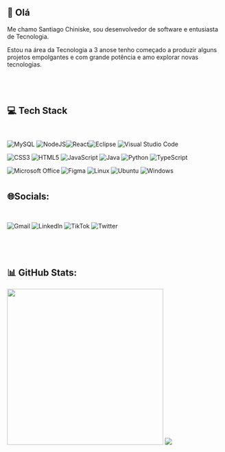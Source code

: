 ## 👋 Olá

Me chamo Santiago Chiniske, sou desenvolvedor de software e entusiasta de Tecnologia. <br>

Estou na área da Tecnologia a 3 anose tenho começado a produzir alguns projetos empolgantes e com grande potência e amo explorar novas tecnologias.
<br>
#
<br>

##  💻 Tech Stack

<br>

![MySQL](https://img.shields.io/badge/mysql-%2300f.svg?style=for-the-badge&logo=mysql&logoColor=white) ![NodeJS](https://img.shields.io/badge/node.js-6DA55F?style=for-the-badge&logo=node.js&logoColor=white)![React](https://img.shields.io/badge/react-%2320232a.svg?style=for-the-badge&logo=react&logoColor=%2361DAFB)![Eclipse](https://img.shields.io/badge/Eclipse-FE7A16.svg?style=for-the-badge&logo=Eclipse&logoColor=white)
![Visual Studio Code](https://img.shields.io/badge/Visual%20Studio%20Code-0078d7.svg?style=for-the-badge&logo=visual-studio-code&logoColor=white)

![CSS3](https://img.shields.io/badge/css3-%231572B6.svg?style=for-the-badge&logo=css3&logoColor=white)
![HTML5](https://img.shields.io/badge/html5-%23E34F26.svg?style=for-the-badge&logo=html5&logoColor=white)
![JavaScript](https://img.shields.io/badge/javascript-%23323330.svg?style=for-the-badge&logo=javascript&logoColor=%23F7DF1E)
![Java](https://img.shields.io/badge/java-%23ED8B00.svg?style=for-the-badge&logo=openjdk&logoColor=white)
![Python](https://img.shields.io/badge/python-3670A0?style=for-the-badge&logo=python&logoColor=ffdd54)
![TypeScript](https://img.shields.io/badge/typescript-%23007ACC.svg?style=for-the-badge&logo=typescript&logoColor=white)

![Microsoft Office](https://img.shields.io/badge/Microsoft_Office-D83B01?style=for-the-badge&logo=microsoft-office&logoColor=white)
![Figma](https://img.shields.io/badge/figma-%23F24E1E.svg?style=for-the-badge&logo=figma&logoColor=white)
![Linux](https://img.shields.io/badge/Linux-FCC624?style=for-the-badge&logo=linux&logoColor=black)
![Ubuntu](https://img.shields.io/badge/Ubuntu-E95420?style=for-the-badge&logo=ubuntu&logoColor=white)
![Windows](https://img.shields.io/badge/Windows-0078D6?style=for-the-badge&logo=windows&logoColor=white)

#

## 🌐Socials:

<br>

![Gmail](https://img.shields.io/badge/Gmail-D14836?style=for-the-badge&logo=gmail&logoColor=white ) 
![LinkedIn](https://img.shields.io/badge/linkedin-%230077B5.svg?style=for-the-badge&logo=linkedin&logoColor=white)
![TikTok](https://img.shields.io/badge/TikTok-%23000000.svg?style=for-the-badge&logo=TikTok&logoColor=white)
![Twitter](https://img.shields.io/badge/Twitter-%231DA1F2.svg?style=for-the-badge&logo=Twitter&logoColor=white)

#

<br>

## 📊 GitHub Stats:

<img src="https://github-readme-stats-wheat-two-53.vercel.app/api?username=SantiagoChiniske&theme=monokai&border=false&include_all_commits=false&count_private=false"  width="364px" />    ![](https://github-readme-stats-wheat-two-53.vercel.app/api/top-langs/?username=SantiagoChiniske&theme=monokai&border=false&include_all_commits=false&count_private=false&layout=compact)